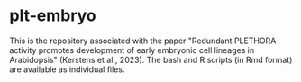 # plt-embryo
This is the repository associated with the paper "Redundant PLETHORA activity promotes development of early embryonic cell lineages in Arabidopsis" (Kerstens et al., 2023). The bash and R scripts (in Rmd format) are available as individual files. 
